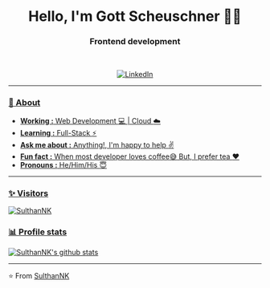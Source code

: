 <h1 align="center"> Hello, I'm Gott Scheuschner 👨‍💻 </h1>

<h3 align="center"> Frontend development </h3> <br>

<p align="center"> 
<a href="www.linkedin.com/in/stbn-schn"><img alt="LinkedIn" src="fab fa-linkedin">
</p>

---------------------------------------------------------------------------------------------------------------------------------------------------------------------------------
### 🤔 About
-  **Working :**  Web Development :computer: | Cloud :cloud: 
-  **Learning :** Full-Stack :zap:
-  **Ask me about :** Anything!, I'm happy to help :v:
-  **Fun fact :** When most developer loves coffee:sweat_smile: But, I prefer tea :heart: 
-  **Pronouns :** He/Him/His :innocent:

---------------------------------------------------------------------------------------------------------------------------------------------------------------------------------
### ✨ Visitors 

<p align="left"> <img src="https://komarev.com/ghpvc/?username=SulthanNK" alt="SulthanNK" /> </p>

### 📊 Profile stats

[![SulthanNK's github stats](https://github-readme-stats.vercel.app/api?username=SulthanNK&show_icons=true&title_color=fff&icon_color=79ff97&text_color=9f9f9f&bg_color=151515)](https://github.com/SulthanNK/github-readme-stats)

-------------------------------------------------------------------------------------------------------------------------------------------------------------------------------

⭐️ From [SulthanNK](http://www.github.com/SulthanNK)

